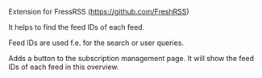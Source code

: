 Extension for FressRSS (<https://github.com/FreshRSS>)

It helps to find the feed IDs of each feed.

Feed IDs are used f.e. for the search or user queries.

Adds a button to the subscription management page. It will show the feed IDs of each feed in this overview.
